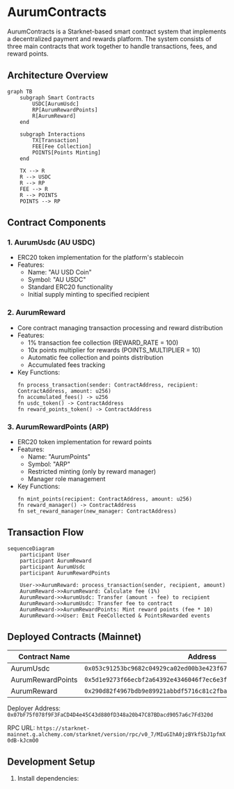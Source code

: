 # AurumContracts

AurumContracts is a Starknet-based smart contract system that implements a decentralized payment and rewards platform. The system consists of three main contracts that work together to handle transactions, fees, and reward points.

## Architecture Overview

```mermaid
graph TB
    subgraph Smart Contracts
        USDC[AurumUsdc]
        RP[AurumRewardPoints]
        R[AurumReward]
    end

    subgraph Interactions
        TX[Transaction]
        FEE[Fee Collection]
        POINTS[Points Minting]
    end

    TX --> R
    R --> USDC
    R --> RP
    FEE --> R
    R --> POINTS
    POINTS --> RP
```

## Contract Components

### 1. AurumUsdc (AU USDC)
- ERC20 token implementation for the platform's stablecoin
- Features:
  - Name: "AU USD Coin"
  - Symbol: "AU USDC"
  - Standard ERC20 functionality
  - Initial supply minting to specified recipient

### 2. AurumReward
- Core contract managing transaction processing and reward distribution
- Features:
  - 1% transaction fee collection (REWARD_RATE = 100)
  - 10x points multiplier for rewards (POINTS_MULTIPLIER = 10)
  - Automatic fee collection and points distribution
  - Accumulated fees tracking
- Key Functions:
  ```cairo
  fn process_transaction(sender: ContractAddress, recipient: ContractAddress, amount: u256)
  fn accumulated_fees() -> u256
  fn usdc_token() -> ContractAddress
  fn reward_points_token() -> ContractAddress
  ```

### 3. AurumRewardPoints (ARP)
- ERC20 token implementation for reward points
- Features:
  - Name: "AurumPoints"
  - Symbol: "ARP"
  - Restricted minting (only by reward manager)
  - Manager role management
- Key Functions:
  ```cairo
  fn mint_points(recipient: ContractAddress, amount: u256)
  fn reward_manager() -> ContractAddress
  fn set_reward_manager(new_manager: ContractAddress)
  ```

## Transaction Flow

```mermaid
sequenceDiagram
    participant User
    participant AurumReward
    participant AurumUsdc
    participant AurumRewardPoints

    User->>AurumReward: process_transaction(sender, recipient, amount)
    AurumReward->>AurumReward: Calculate fee (1%)
    AurumReward->>AurumUsdc: Transfer (amount - fee) to recipient
    AurumReward->>AurumUsdc: Transfer fee to contract
    AurumReward->>AurumRewardPoints: Mint reward points (fee * 10)
    AurumReward->>User: Emit FeeCollected & PointsRewarded events
```

## Deployed Contracts (Mainnet)

| Contract Name | Address |
|--------------|---------|
| AurumUsdc | `0x053c91253bc9682c04929ca02ed00b3e423f6710d2ee7e0d5ebb06f3ecf368a8` |
| AurumRewardPoints | `0x5d1e9273f66ecbf2a64392e4346046f7ec6e3f5787cbdadd6637feb6f48243c` |
| AurumReward | `0x290d82f4967bdb9e89921abbdf5716c81c2fba9fa2d1ffd42b1895910d5503d` |

Deployer Address: `0x07bF75f078f9F3FaCD4D4e45C43d880fD348a20b47C87BDacd9057a6c7Fd320d`

RPC URL: `https://starknet-mainnet.g.alchemy.com/starknet/version/rpc/v0_7/MIuGIhA0jzBYkfSbJ1pfmX0dB-kJcmO0`

## Development Setup

1. Install dependencies:
```